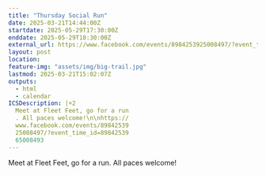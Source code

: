 ```yaml
---
title: "Thursday Social Run"
date: 2025-03-21T14:44:00Z
startdate: 2025-05-29T17:30:00Z
enddate: 2025-05-29T18:30:00Z
external_url: https://www.facebook.com/events/8984253925008497/?event_time_id=8984253965008493
layout: post
location: 
feature-img: "assets/img/big-trail.jpg"
lastmod: 2025-03-21T15:02:07Z
outputs:
  - html
  - calendar
ICSDescription: |+2
  Meet at Fleet Feet, go for a run  . All paces welcome!\n\nhttps://  www.facebook.com/events/89842539  25008497/?event_time_id=89842539  65008493
---
```


Meet at Fleet Feet, go for a run. All paces welcome!<br>
  <br>
  
